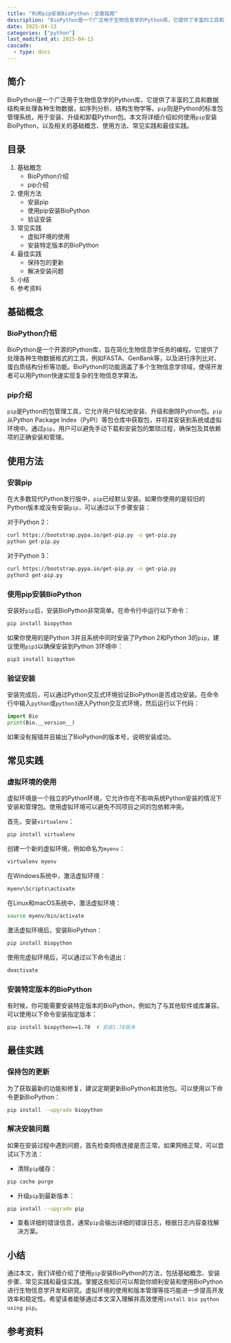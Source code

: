 ```yaml
---
title: "利用pip安装BioPython：全面指南"
description: "BioPython是一个广泛用于生物信息学的Python库，它提供了丰富的工具和数据结构来处理各种生物数据，如序列分析、结构生物学等。`pip`则是Python的标准包管理系统，用于安装、升级和卸载Python包。本文将详细介绍如何使用`pip`安装BioPython，以及相关的基础概念、使用方法、常见实践和最佳实践。"
date: 2025-04-13
categories: ["python"]
last_modified_at: 2025-04-13
cascade:
  - type: docs
---
```



## 简介
BioPython是一个广泛用于生物信息学的Python库，它提供了丰富的工具和数据结构来处理各种生物数据，如序列分析、结构生物学等。`pip`则是Python的标准包管理系统，用于安装、升级和卸载Python包。本文将详细介绍如何使用`pip`安装BioPython，以及相关的基础概念、使用方法、常见实践和最佳实践。

<!-- more -->
## 目录
1. 基础概念
    - BioPython介绍
    - pip介绍
2. 使用方法
    - 安装pip
    - 使用pip安装BioPython
    - 验证安装
3. 常见实践
    - 虚拟环境的使用
    - 安装特定版本的BioPython
4. 最佳实践
    - 保持包的更新
    - 解决安装问题
5. 小结
6. 参考资料

## 基础概念
### BioPython介绍
BioPython是一个开源的Python库，旨在简化生物信息学任务的编程。它提供了处理各种生物数据格式的工具，例如FASTA、GenBank等，以及进行序列比对、蛋白质结构分析等功能。BioPython的功能涵盖了多个生物信息学领域，使得开发者可以用Python快速实现复杂的生物信息学算法。

### pip介绍
`pip`是Python的包管理工具，它允许用户轻松地安装、升级和删除Python包。`pip`从Python Package Index（PyPI）等包仓库中获取包，并将其安装到系统或虚拟环境中。通过`pip`，用户可以避免手动下载和安装包的繁琐过程，确保包及其依赖项的正确安装和管理。

## 使用方法
### 安装pip
在大多数现代Python发行版中，`pip`已经默认安装。如果你使用的是较旧的Python版本或没有安装`pip`，可以通过以下步骤安装：

对于Python 2：
```bash
curl https://bootstrap.pypa.io/get-pip.py -o get-pip.py
python get-pip.py
```

对于Python 3：
```bash
curl https://bootstrap.pypa.io/get-pip.py -o get-pip.py
python3 get-pip.py
```

### 使用pip安装BioPython
安装好`pip`后，安装BioPython非常简单。在命令行中运行以下命令：
```bash
pip install biopython
```

如果你使用的是Python 3并且系统中同时安装了Python 2和Python 3的`pip`，建议使用`pip3`以确保安装到Python 3环境中：
```bash
pip3 install biopython
```

### 验证安装
安装完成后，可以通过Python交互式环境验证BioPython是否成功安装。在命令行中输入`python`或`python3`进入Python交互式环境，然后运行以下代码：
```python
import Bio
print(Bio.__version__)
```

如果没有报错并且输出了BioPython的版本号，说明安装成功。

## 常见实践
### 虚拟环境的使用
虚拟环境是一个独立的Python环境，它允许你在不影响系统Python安装的情况下安装和管理包。使用虚拟环境可以避免不同项目之间的包依赖冲突。

首先，安装`virtualenv`：
```bash
pip install virtualenv
```

创建一个新的虚拟环境，例如命名为`myenv`：
```bash
virtualenv myenv
```

在Windows系统中，激活虚拟环境：
```bash
myenv\Scripts\activate
```

在Linux和macOS系统中，激活虚拟环境：
```bash
source myenv/bin/activate
```

激活虚拟环境后，安装BioPython：
```bash
pip install biopython
```

使用完虚拟环境后，可以通过以下命令退出：
```bash
deactivate
```

### 安装特定版本的BioPython
有时候，你可能需要安装特定版本的BioPython，例如为了与其他软件或库兼容。可以使用以下命令安装指定版本：
```bash
pip install biopython==1.78  # 安装1.78版本
```

## 最佳实践
### 保持包的更新
为了获取最新的功能和修复，建议定期更新BioPython和其他包。可以使用以下命令更新BioPython：
```bash
pip install --upgrade biopython
```

### 解决安装问题
如果在安装过程中遇到问题，首先检查网络连接是否正常。如果网络正常，可以尝试以下方法：
- 清除`pip`缓存：
```bash
pip cache purge
```
- 升级`pip`到最新版本：
```bash
pip install --upgrade pip
```
- 查看详细的错误信息，通常`pip`会输出详细的错误日志，根据日志内容查找解决方案。

## 小结
通过本文，我们详细介绍了使用`pip`安装BioPython的方法，包括基础概念、安装步骤、常见实践和最佳实践。掌握这些知识可以帮助你顺利安装和使用BioPython进行生物信息学开发和研究。虚拟环境的使用和版本管理等技巧能进一步提高开发效率和稳定性。希望读者能够通过本文深入理解并高效使用`install bio python using pip`。

## 参考资料